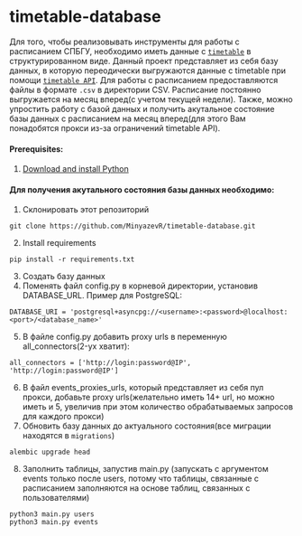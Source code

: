 # timetable-database
Для того, чтобы реализовывать инструменты для работы с расписанием  СПБГУ, необходимо иметь данные с [`timetable`](https://timetable.spbu.ru/) в структурированном виде. Данный проект представляет из себя базу данных, в которую переодически выгружаются данные с timetable при помощи [`timetable API`](https://timetable.spbu.ru/api/v1). Для работы с расписанием предоставляются файлы в формате `.csv` в директории CSV. Расписание постоянно выгружается на месяц вперед(с учетом текущей недели). Также, можно упростить работу с базой данных и получить акутальное состояние базы данных с расписанием на месяц вперед(для этого Вам понадобятся прокси из-за ограничений timetable API).
#### Prerequisites:
1. [Download and install Python](https://www.python.org/downloads/)
   
#### Для получения акутального состояния базы данных необходимо:
1. Склонировать этот репозиторий
```
git clone https://github.com/MinyazevR/timetable-database.git
```
2. Install requirements
```
pip install -r requirements.txt
```
3. Cоздать базу данных
4. Поменять файл config.py в корневой директории, установив DATABASE_URL. Пример для PostgreSQL:
```
DATABASE_URI = 'postgresql+asyncpg://<username>:<password>@localhost:<port>/<database_name>'
```
5. В файле config.py добавить proxy urls в переменную all_connectors(2-ух хватит):
```
all_connectors = ['http://login:password@IP', 'http://login:password@IP']
```
6. В файл events_proxies_urls, который представляет из себя пул прокси, добавьте proxy urls(желательно иметь 14+ url, но можно иметь и 5, увеличив при этом количество обрабатываемых запросов для каждого прокси)
7. Обновить базу данных до актуального состояния(все миграции находятся в `migrations`)
```
alembic upgrade head
```
8. Заполнить таблицы, запустив main.py (запускать с аргументом events только после users, потому что таблицы, связанные с расписанием заполняются на основе таблиц, связанных с пользователями)
```
python3 main.py users
python3 main.py events
```
